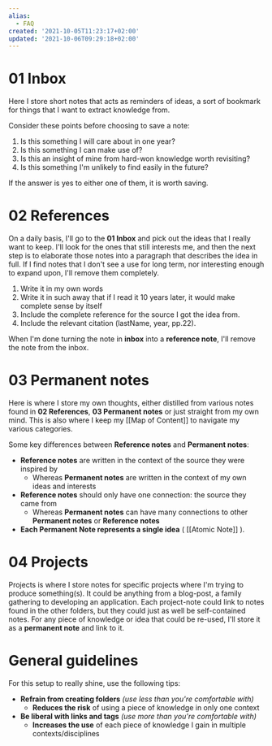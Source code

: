 ```yaml
---
alias:
  - FAQ
created: '2021-10-05T11:23:17+02:00'
updated: '2021-10-06T09:29:18+02:00'
---
```

# 01 Inbox
Here I store short notes that acts as reminders of ideas, a sort of bookmark for things that I want to extract knowledge from.

Consider these points before choosing to save a note:
1. Is this something I will care about in one year?
2. Is this something I can make use of?
3. Is this an insight of mine from hard-won knowledge worth revisiting?
4. Is this something I'm unlikely to find easily in the future?

If the answer is yes to either one of them, it is worth saving.

# 02 References
On a daily basis, I'll go to the **01 Inbox** and pick out the ideas that I really want to keep.
I'll look for the ones that still interests me, and then the next step is to elaborate those notes into a paragraph that describes the idea in full.
If I find notes that I don't see a use for long term, nor interesting enough to expand upon, I'll remove them completely.

1. Write it in my own words
1. Write it in such away that if I read it 10 years later, it would make complete sense by itself  
1. Include the complete reference for the source I got the idea from. 
1. Include the relevant citation (lastName, year, pp.22).

When I'm done turning the note in **inbox** into a **reference note**, I'll remove the note from the inbox.

# 03 Permanent notes
Here is where I store my own thoughts, either distilled from various notes found in **02 References**,  **03 Permanent notes** or just straight from my own mind.
This is also where I keep my [[Map of Content]] to navigate my various categories.

Some key differences between **Reference notes** and **Permanent notes**:
-   **Reference notes** are written in the context of the source they were inspired by
	-   Whereas **Permanent notes** are written in the context of my own ideas and interests
-   **Reference notes** should only have one connection: the source they came from
	-  Whereas **Permanent notes** can have many connections to other **Permanent notes** or **Reference notes**
- **Each Permanent Note represents a single idea** ( [[Atomic Note]] ). 

# 04 Projects
Projects is where I store notes for specific projects where I'm trying to produce something(s).
It could be anything from a blog-post, a family gathering to developing an application.
Each project-note could link to notes found in the other folders, but they could just as well be self-contained notes.
For any piece of knowledge or idea that could be re-used, I'll store it as a **permanent note** and link to it.

# General guidelines
For this setup to really shine, use the following tips:
- **Refrain from creating folders** *(use less than you're comfortable with)*
	- **Reduces the risk** of using a piece of knowledge in only one context
- **Be liberal with links and tags** *(use more than you're comfortable with)*
	- **Increases the use** of each piece of knowledge I gain in multiple contexts/disciplines
